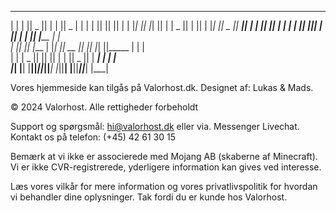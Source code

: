  __   __  _______  ___      _______  ______    __   __  _______  _______  _______ 
|  | |  ||   _   ||   |    |       ||    _ |  |  | |  ||       ||       ||       |
|  |_|  ||  |_|  ||   |    |   _   ||   | ||  |  |_|  ||   _   ||  _____||_     _|
|       ||       ||   |    |  | |  ||   |_||_ |       ||  | |  || |_____   |   |  
|       ||       ||   |___ |  |_|  ||    __  ||       ||  |_|  ||_____  |  |   |  
 |     | |   _   ||       ||       ||   |  | ||   _   ||       | _____| |  |   |  
  |___|  |__| |__||_______||_______||___|  |_||__| |__||_______||_______|  |___|  

Vores hjemmeside kan tilgås på Valorhost.dk.
Designet af: Lukas & Mads.

© 2024 Valorhost. Alle rettigheder forbeholdt

Support og spørgsmål: hi@valorhost.dk eller via. Messenger Livechat.
Kontakt os på telefon: (+45) 42 61 30 15

Bemærk at vi ikke er associerede med Mojang AB (skaberne af Minecraft).
Vi er ikke CVR-registrerede, yderligere information kan gives ved interesse.

Læs vores vilkår for mere information og vores privatlivspolitik for hvordan vi behandler dine oplysninger.
Tak fordi du er kunde hos Valorhost.
